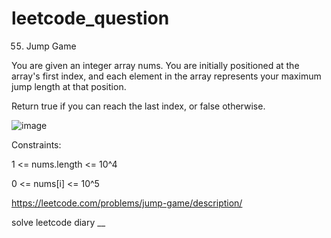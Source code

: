 # leetcode_question

55. Jump Game

You are given an integer array nums. You are initially positioned at the array's first index, and each element in the array represents your maximum jump length at that position.

Return true if you can reach the last index, or false otherwise.

![image](https://user-images.githubusercontent.com/103315098/209542837-622fb27a-5308-4ff8-955a-7df91c5e489d.png)

Constraints:

1 <= nums.length <= 10^4

0 <= nums[i] <= 10^5

https://leetcode.com/problems/jump-game/description/

solve leetcode diary
__
